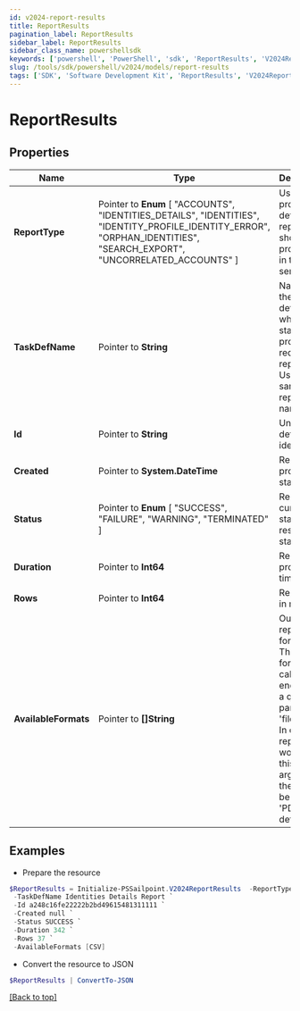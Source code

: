 ```yaml
---
id: v2024-report-results
title: ReportResults
pagination_label: ReportResults
sidebar_label: ReportResults
sidebar_class_name: powershellsdk
keywords: ['powershell', 'PowerShell', 'sdk', 'ReportResults', 'V2024ReportResults'] 
slug: /tools/sdk/powershell/v2024/models/report-results
tags: ['SDK', 'Software Development Kit', 'ReportResults', 'V2024ReportResults']
---
```



# ReportResults

## Properties

Name | Type | Description | Notes
------------ | ------------- | ------------- | -------------
**ReportType** |  Pointer to  **Enum** [  "ACCOUNTS",    "IDENTITIES_DETAILS",    "IDENTITIES",    "IDENTITY_PROFILE_IDENTITY_ERROR",    "ORPHAN_IDENTITIES",    "SEARCH_EXPORT",    "UNCORRELATED_ACCOUNTS" ] | Use this property to define what report should be processed in the RDE service. | [optional] 
**TaskDefName** |  Pointer to **String** | Name of the task definition which is started to process requesting report. Usually the same as report name | [optional] 
**Id** |  Pointer to **String** | Unique task definition identifier. | [optional] 
**Created** |  Pointer to **System.DateTime** | Report processing start date | [optional] 
**Status** |  Pointer to  **Enum** [  "SUCCESS",    "FAILURE",    "WARNING",    "TERMINATED" ] | Report current state or result status. | [optional] 
**Duration** |  Pointer to **Int64** | Report processing time in ms. | [optional] 
**Rows** |  Pointer to **Int64** | Report size in rows. | [optional] 
**AvailableFormats** |  Pointer to **[]String** | Output report file formats. This are formats for calling get endpoint as a query parameter 'fileFormat'.  In case report won't have this argument there will be ['CSV', 'PDF'] as default. | [optional] 

## Examples

- Prepare the resource
```powershell
$ReportResults = Initialize-PSSailpoint.V2024ReportResults  -ReportType IDENTITIES_DETAILS `
 -TaskDefName Identities Details Report `
 -Id a248c16fe22222b2bd49615481311111 `
 -Created null `
 -Status SUCCESS `
 -Duration 342 `
 -Rows 37 `
 -AvailableFormats [CSV]
```

- Convert the resource to JSON
```powershell
$ReportResults | ConvertTo-JSON
```


[[Back to top]](#) 

